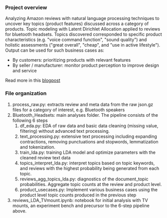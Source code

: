 ### Project overview
Analyzing Amazon reviews with natural language processing techniques to uncover key topics (product features) discussed across a category of products. Topic modeling with Latent Dirichlet Allocation applied to reviews for bluetooth headsets. Topics discovered corresponded to specific product characteristics (e.g. "voice command function", "sound quality") and holistic assessments ("great overall", "cheap", and "use in active lifestyle"). Output can be used for such business cases as:
- By customers: prioritizing products with relevant features  
- By seller / manufacturer: monitor product perception to improve design and service

Read more in this [blogpost](https://nycdatascience.com/blog/student-works/learning-category-wise-product-features-from-amazon-reviews/)

### File organization
1. process_raw.py: extracts review and meta data from the raw json.gz files for a category of interest, e.g. Bluetooth speakers
2. Bluetooth_Headsets: main analyses folder. The pipeline consists of the following 6 steps  
    1. df_eda.py: EDA of raw data and basic data cleaning (missing value, filtering) without advanced text processing.
    2. text_processing.py: extensive text processing including expanding contractions, removing punctuations and stopwords, lemmatization and tokenization.
    3. train_lda.py: training LDA model and optimize parameters with the cleaned review text data
    4. topics_interpret_lda.py: interpret topics based on topic keywords, and reviews with the highest probability being generated from each topic. 
    5. reviews_agg_topics_lda.py: diagnostics of the document_topic probabilities. Aggregate topic counts at the review and product level.
    6. product_usecases.py: Implement various business cases using the product level topic counts produced in the previous step 
3. reviews_LDA_TVmount.ipynb: notebook for initial analysis with TV mounts, an experiment bench and precursor to the 6-step pipeline above.
